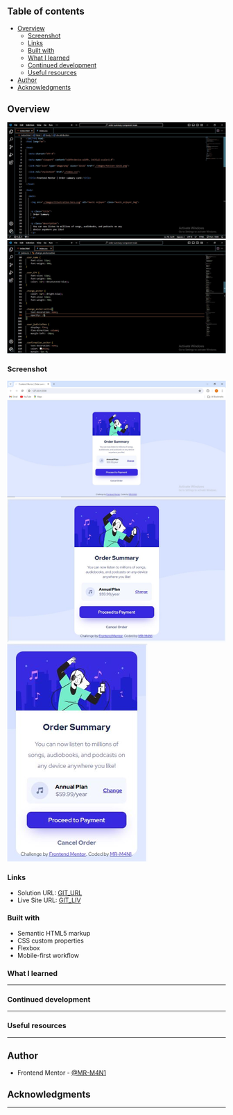 ## Table of contents

- [Overview](#overview)
  - [Screenshot](#screenshot)
  - [Links](#links)
  - [Built with](#built-with)
  - [What I learned](#what-i-learned)
  - [Continued development](#continued-development)
  - [Useful resources](#useful-resources)
- [Author](#author)
- [Acknowledgments](#acknowledgments)

## Overview

![](./images/HTML_overview.JPG)
![](./images/CSS_overview.JPG)

### Screenshot

![](./images/Screenshot_desktop.JPG)
![](./images/Screenshot_tablet.JPG)
![](./images/Screenshot_mobile.JPG)



### Links

- Solution URL: [GIT_URL](https://github.com/MR-M4N1/Order_summary_card)
- Live Site URL: [GIT_LIV](https://mr-m4n1.github.io/Order_summary_card/)


### Built with

- Semantic HTML5 markup
- CSS custom properties
- Flexbox
- Mobile-first workflow

### What I learned

--------------------------------------------

### Continued development

--------------------------------------------
### Useful resources

--------------------------------------------
## Author

- Frontend Mentor - [@MR-M4N1](https://www.frontendmentor.io/home)

## Acknowledgments

-------------------------------------------
